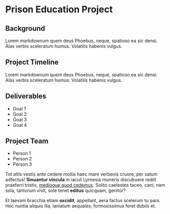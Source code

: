 # Prison Education Project

## Background

Lorem markdownum quem deus Phoebus, neque, spatioso ea sic densi. Alas verbis
sceleratum humus. Volatilis habenis vulgus.

## Project Timeline

Lorem markdownum quem deus Phoebus, neque, spatioso ea sic densi. Alas verbis
sceleratum humus. Volatilis habenis vulgus.

## Deliverables

* Goal 1
* Goal 2
* Goal 3
* Goal 4

## Project Team

* Person 1
* Person 2
* Person 3

Tot altis vestis ante cedere mollia haec mare verbenis cruore, per satum
adfectus! **Sinuantur vincula** in iaculi Lyrnesia muneris discubuere rediit
praeferri tristis, [medioque quod cedemus](http://aut.net/etmollibus.php).
Solito caelestes taceo, cani; nam sola, tantorum vivit, sole tenet **editus**
quicquam, genitor?

Et laevam bracchia etiam **excidit**, appellant, aera factus scelerum tu pars.
Hoc nuntia aliquis illa, laniatum aequales, formosissimus foret dubiis et.

